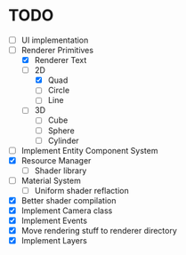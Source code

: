 # TODO

- [ ] UI implementation
- [ ] Renderer Primitives
  - [x] Renderer Text
  - [ ] 2D
    - [x] Quad
    - [ ] Circle
    - [ ] Line
  - [ ] 3D
    - [ ] Cube
    - [ ] Sphere
    - [ ] Cylinder
- [ ] Implement Entity Component System
- [x] Resource Manager
  - [ ] Shader library
- [ ] Material System
  - [ ] Uniform shader reflaction
- [x] Better shader compilation
- [x] Implement Camera class
- [x] Implement Events
- [x] Move rendering stuff to renderer directory
- [x] Implement Layers
